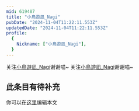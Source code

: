 ```yaml
---
mid: 619487
title: "小鳥遊凪_Nagi"
pubDate: "2024-11-04T11:22:11.553Z"
updatedDate: "2024-11-04T11:22:11.553Z"
profile:
  {
    Nickname: ["小鳥遊凪_Nagi"],
  }
---
```


关注[小鳥遊凪_Nagi](https://space.bilibili.com/619487)谢谢喵~ 关注[小鳥遊凪_Nagi](https://space.bilibili.com/619487)谢谢喵~

## 此条目有待补充
你可以在[这里](https://github.com/Yuhanawa/VTuber.ICU/edit/master/src/content/v/小鳥遊凪_Nagi/index.md)编辑本文
